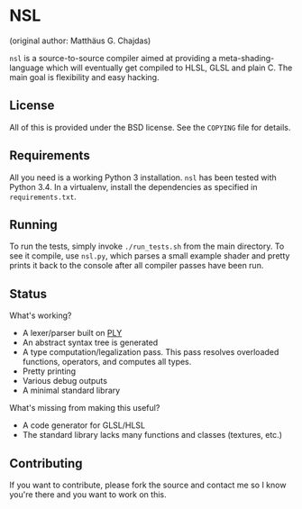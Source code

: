NSL
===

(original author: Matthäus G. Chajdas)

`nsl` is a source-to-source compiler aimed at providing a meta-shading-language which will eventually get compiled to HLSL, GLSL and plain C. The main goal is flexibility and easy hacking.

License
-------

All of this is provided under the BSD license. See the `COPYING` file for details.

Requirements
------------

All you need is a working Python 3 installation. `nsl` has been tested with Python 3.4. In a virtualenv, install the dependencies as specified in  `requirements.txt`.

Running
-------

To run the tests, simply invoke `./run_tests.sh` from the main directory. To see it compile, use `nsl.py`, which parses a small example shader and pretty prints it back to the console after all compiler passes have been run.

Status
------

What's working?

* A lexer/parser built on [PLY](http://www.dabeaz.com/ply/)
* An abstract syntax tree is generated
* A type computation/legalization pass. This pass resolves overloaded functions, operators, and computes all types.
* Pretty printing
* Various debug outputs
* A minimal standard library

What's missing from making this useful?

* A code generator for GLSL/HLSL
* The standard library lacks many functions and classes (textures, etc.)

Contributing
------------

If you want to contribute, please fork the source and contact me so I know you're there and you want to work on this.
